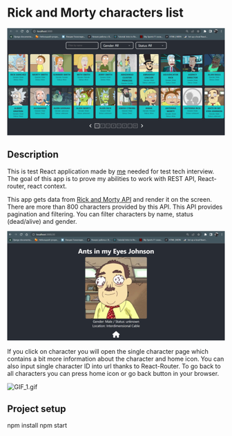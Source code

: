 # Rick and Morty characters list
![img.png](img.png)

## Description
This is test React application made by [me](https://www.facebook.com/profile.php?id=100016030623493) needed for test 
tech interview.
The goal of this app is to prove my abilities to work with REST API,
React-router, react context.

This app gets data from [Rick and Morty API](https://rickandmortyapi.com/) 
and render it on the screen. There are more than 800 characters provided by 
this API. This API provides pagination and filtering. 
You can filter characters by name, status (dead/alive) and gender.

![img_2.png](img_2.png)

If you click on character you will open the single character page which
contains a bit more information about the character and home icon.
You can also input single character ID into url thanks to React-Router. To
go back to all characters you can press home icon or go back button in your
browser.

![GIF_1.gif](GIF_1.gif)

## Project setup

npm install
npm start

[//]: # (To manage states I use React-Context, but I am going to use Redux in the )

[//]: # (future. There is so much work can be done! )

[//]: # (For example:)

[//]: # (- adding characters to favorites list)

[//]: # (- add an ability to make your own character using local storage)

[//]: # (- improve routing )

[//]: # ()
[//]: # (This project is improving by me all the time. If you want to add anything )

[//]: # (here to pump up your skills you are welcome!)
